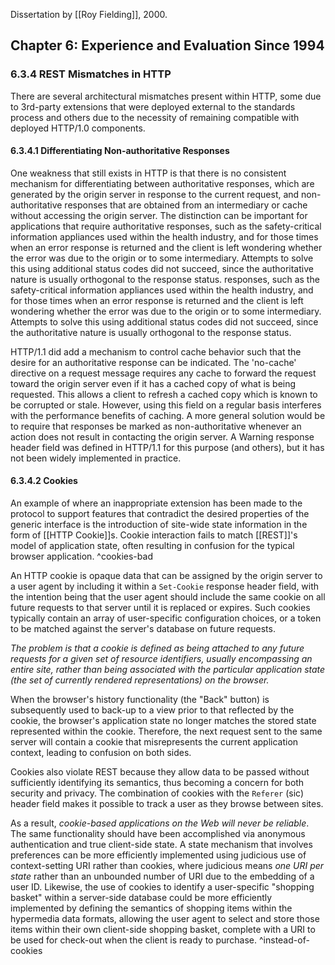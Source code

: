 Dissertation by [[Roy Fielding]], 2000.

## Chapter 6: Experience and Evaluation Since 1994

### 6.3.4 REST Mismatches in HTTP

There are several architectural mismatches present within HTTP, some due to
3rd-party extensions that were deployed external to the standards process and
others due to the necessity of remaining compatible with deployed HTTP/1.0
components.

#### 6.3.4.1 Differentiating Non-authoritative Responses

One weakness that still exists in HTTP is that there is no consistent
mechanism for differentiating between authoritative responses, which are
generated by the origin server in response to the current request, and
non-authoritative responses that are obtained from an intermediary or cache
without accessing the origin server. The distinction can be important for
applications that require authoritative responses, such as the safety-critical
information appliances used within the health industry, and for those times
when an error response is returned and the client is left wondering whether
the error was due to the origin or to some intermediary. Attempts to solve
this using additional status codes did not succeed, since the authoritative
nature is usually orthogonal to the response status. responses, such as the
safety-critical information appliances used within the health industry, and
for those times when an error response is returned and the client is left
wondering whether the error was due to the origin or to some intermediary.
Attempts to solve this using additional status codes did not succeed, since
the authoritative nature is usually orthogonal to the response status.

HTTP/1.1 did add a mechanism to control cache behavior such that the desire
for an authoritative response can be indicated. The 'no-cache' directive on a
request message requires any cache to forward the request toward the origin
server even if it has a cached copy of what is being requested. This allows a
client to refresh a cached copy which is known to be corrupted or stale.
However, using this field on a regular basis interferes with the performance
benefits of caching. A more general solution would be to require that
responses be marked as non-authoritative whenever an action does not result in
contacting the origin server. A Warning response header field was defined in
HTTP/1.1 for this purpose (and others), but it has not been widely implemented
in practice.

#### 6.3.4.2 Cookies

An example of where an inappropriate extension has been made to the protocol to support features that contradict the desired properties of the generic interface is the introduction of site-wide state information in the form of [[HTTP Cookie]]s. Cookie interaction fails to match [[REST]]'s model of application state, often resulting in confusion for the typical browser application. ^cookies-bad

An HTTP cookie is opaque data that can be assigned by the origin server to a user agent by including it within a `Set-Cookie` response header field, with the intention being that the user agent should include the same cookie on all future requests to that server until it is replaced or expires. Such cookies typically contain an array of user-specific configuration choices, or a token to be matched against the server's database on future requests. 

_The problem is that a cookie is defined as being attached to any future requests for a given set of resource identifiers, usually encompassing an entire site, rather than being associated with the particular application state (the set of currently rendered representations) on the browser._

When the browser's history functionality (the "Back" button) is subsequently used to back-up to a view prior to that reflected by the cookie, the browser's application state no longer matches the stored state represented within the cookie. Therefore, the next request sent to the same server will contain a cookie that misrepresents the current application context, leading to confusion on both sides.

Cookies also violate REST because they allow data to be passed without sufficiently identifying its semantics, thus becoming a concern for both security and privacy. The combination of cookies with the `Referer` (sic) header field makes it possible to track a user as they browse between sites.

As a result, _cookie-based applications on the Web will never be reliable_. The same functionality should have been accomplished via anonymous authentication and true client-side state. A state mechanism that involves preferences can be more efficiently implemented using judicious use of context-setting URI rather than cookies, where judicious means _one URI per state_ rather than an unbounded number of URI due to the embedding of a user ID. Likewise, the use of cookies to identify a user-specific "shopping basket" within a server-side database could be more efficiently implemented by defining the semantics of shopping items within the hypermedia data formats, allowing the user agent to select and store those items within their own client-side shopping basket, complete with a URI to be used for check-out when the client is ready to purchase. ^instead-of-cookies
